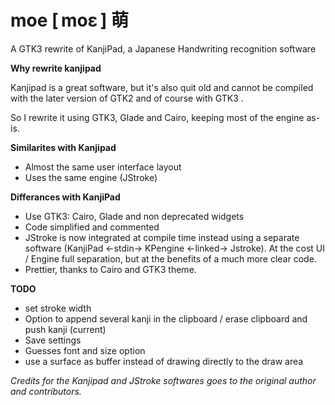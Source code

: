 moe [ moɛ ] 萌
===

A GTK3 rewrite of KanjiPad, a Japanese Handwriting recognition software

<b>Why rewrite kanjipad</b>

Kanjipad is a great software, but it's also quit old and cannot be compiled
with the later version of GTK2 and of course with GTK3 .

So I rewrite it using GTK3, Glade and Cairo, keeping most of the engine as-is. 

<b>Similarites with Kanjipad</b>

* Almost the same user interface layout
* Uses the same engine (JStroke)

<b>Differances with KanjiPad</b>

* Use GTK3: Cairo, Glade and non deprecated widgets
* Code simplified and commented
* JStroke is now integrated at compile time instead using a separate software
  (KanjiPad <-stdin-> KPengine <-linked-> Jstroke). At the cost UI / Engine full
  separation, but at the benefits of a much more clear code.  
* Prettier, thanks to Cairo and GTK3 theme.


<b>TODO</b>

* set stroke width
* Option to append several kanji in the clipboard / erase clipboard and push kanji (current)
* Save settings
* Guesses font and size option
* use a surface as buffer instead of drawing directly to the draw area 
  
<i>Credits for the Kanjipad and JStroke softwares goes to the original author 
and contributors.</i>

